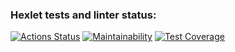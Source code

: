 ### Hexlet tests and linter status:
[![Actions Status](https://github.com/pppershin/frontend-project-lvl2/workflows/hexlet-check/badge.svg)](https://github.com/pppershin/frontend-project-lvl2/actions)
[![Maintainability](https://api.codeclimate.com/v1/badges/581d555abe0d27c7c2fc/maintainability)](https://codeclimate.com/github/pppershin/frontend-project-lvl2/maintainability)
[![Test Coverage](https://api.codeclimate.com/v1/badges/581d555abe0d27c7c2fc/test_coverage)](https://codeclimate.com/github/pppershin/frontend-project-lvl2/test_coverage)